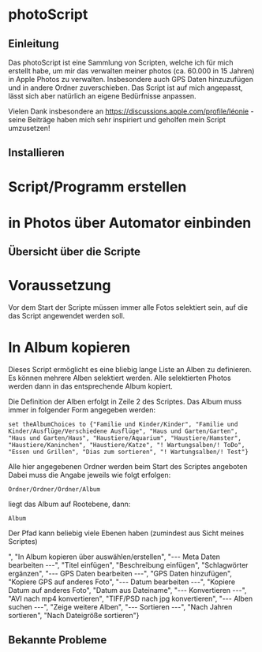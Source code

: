 # photoScript
 
## Einleitung

Das photoScript ist eine Sammlung von Scripten, welche ich für mich erstellt habe, um mir das verwalten meiner photos (ca. 60.000 in 15 Jahren) in Apple Photos zu verwalten. Insbesondere auch GPS Daten hinzuzufügen und in andere Ordner zuverschieben. Das Script ist auf mich angepasst, lässt sich aber natürlich an eigene Bedürfnisse anpassen.

Vielen Dank insbesondere an https://discussions.apple.com/profile/léonie - seine Beiträge haben mich sehr inspiriert und geholfen mein Script umzusetzen!

## Installieren

# Script/Programm erstellen

# in Photos über Automator einbinden

## Übersicht über die Scripte

# Voraussetzung

Vor dem Start der Scripte müssen immer alle Fotos selektiert sein, auf die das Script angewendet werden soll.

# In Album kopieren

Dieses Script ermöglicht es eine bliebig lange Liste an Alben zu definieren. Es können mehrere Alben selektiert werden. Alle selektierten Photos werden dann in das entsprechende Album kopiert.

Die Definition der Alben erfolgt in Zeile 2 des Scriptes. Das Album muss immer in folgender Form angegeben werden:

```
set theAlbumChoices to {"Familie und Kinder/Kinder", "Familie und Kinder/Ausflüge/Verschiedene Ausflüge", "Haus und Garten/Garten", "Haus und Garten/Haus", "Haustiere/Aquarium", "Haustiere/Hamster", "Haustiere/Kaninchen", "Haustiere/Katze", "! Wartungsalben/! ToDo", "Essen und Grillen", "Dias zum sortieren", "! Wartungsalben/! Test"}
```

Alle hier angegebenen Ordner werden beim Start des Scriptes angeboten Dabei muss die Angabe jeweils wie folgt erfolgen:

```
Ordner/Ordner/Ordner/Album
```
liegt das Album auf Rootebene, dann:
```
Album
```
Der Pfad kann beliebig viele Ebenen haben (zumindest aus Sicht meines Scriptes)




", "In Album kopieren über auswählen/erstellen", "--- Meta Daten bearbeiten ---", "Titel einfügen", "Beschreibung einfügen", "Schlagwörter ergänzen", "--- GPS Daten bearbeiten ---", "GPS Daten hinzufügen", "Kopiere GPS auf anderes Foto", "--- Datum bearbeiten ---", "Kopiere Datum auf anderes Foto", "Datum aus Dateiname", "--- Konvertieren ---", "AVI nach mp4 konvertieren", "TIFF/PSD nach jpg konvertieren", "--- Alben suchen ---", "Zeige weitere Alben", "--- Sortieren ---", "Nach Jahren sortieren", "Nach Dateigröße sortieren"}

## Bekannte Probleme
